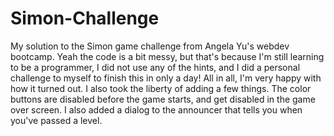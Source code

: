 # Simon-Challenge

My solution to the Simon game challenge from Angela Yu's webdev bootcamp.
Yeah the code is a bit messy, but that's because I'm still learning to be a programmer, I did not use any of the hints, and I did a personal challenge to myself to finish this in only a day!
All in all, I'm very happy with how it turned out.
I also took the liberty of adding a few things.
The color buttons are disabled before the game starts, and get disabled in the game over screen.
I also added a dialog to the announcer that tells you when you've passed a level.
